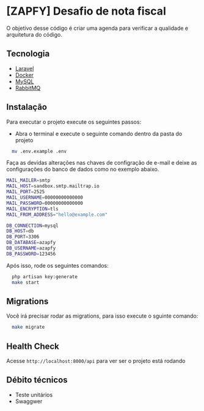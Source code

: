 
# [ZAPFY] Desafio de nota fiscal

O objetivo desse código é criar uma agenda para verificar a qualidade e arquitetura do código.



## Tecnologia

- [Laravel](https://laravel.com/docs/10.x)
- [Docker](https://docs.asaas.com/docs/cobrancas-via-cartao-de-credito)
- [MySQL](https://dev.mysql.com/doc/refman/8.0/en/)
- [RabbitMQ](https://rabbitmq.com/)
## Instalação
Para executar o projeto execute os seguintes passos:

- Abra o terminal e execute o seguinte comando dentro da pasta do projeto

```bash
  mv .env.example .env
```

Faça as devidas alterações nas chaves de configração de e-mail e deixe as configurações do banco de dados como no exemplo abaixo.

```bash
MAIL_MAILER=smtp
MAIL_HOST=sandbox.smtp.mailtrap.io
MAIL_PORT=2525
MAIL_USERNAME=00000000000000
MAIL_PASSWORD=00000000000000
MAIL_ENCRYPTION=tls
MAIL_FROM_ADDRESS="hello@example.com"

DB_CONNECTION=mysql
DB_HOST=db
DB_PORT=3306
DB_DATABASE=azapfy
DB_USERNAME=azapfy
DB_PASSWORD=123456
```

Após isso, rode os seguintes comandos:

```bash
  php artisan key:generate
  make start
```

## Migrations

Você irá precisar rodar as migrations, para isso execute o sguinte comando:

```bash
  make migrate
```
## Health Check

Acesse `http://localhost:8000/api` para ver ser o projeto está rodando

## Débito técnicos

- Teste unitários
- Swaggwer

